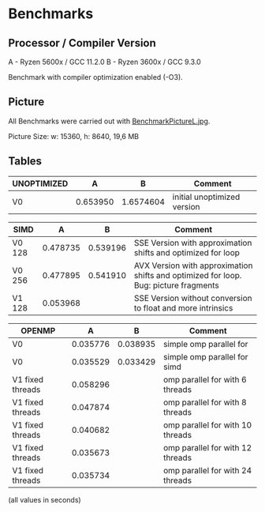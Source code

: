 # Benchmarks

## Processor / Compiler Version

A - Ryzen 5600x / GCC 11.2.0
B - Ryzen 3600x / GCC 9.3.0

Benchmark with compiler optimization enabled (-O3).

## Picture

All Benchmarks were carried out with [BenchmarkPictureL.jpg](https://drive.google.com/file/d/1VS0r1vs5GeAXDvkbd77-Uifat9tqF65I/view?usp=sharing).  

Picture Size: w: 15360, h: 8640, 19,6 MB  

## Tables

UNOPTIMIZED | A  | B | Comment
-------- | -------- | -------- | --------
V0   | 0.653950   | 1.6574604   | initial unoptimized version

SIMD | A  | B | Comment
-------- | -------- | -------- | --------
V0 128   | 0.478735   | 0.539196   | SSE Version with approximation shifts and optimized for loop
V0 256   | 0.477895   | 0.541910   | AVX Version with approximation shifts and optimized for loop. Bug: picture fragments
V1 128   | 0.053968   |    | SSE Version without conversion to float and more intrinsics

OPENMP | A  | B | Comment
-------- | -------- | -------- | --------
V0   | 0.035776   | 0.038935   | simple omp parallel for
V0   | 0.035529   | 0.033429   | simple omp parallel for simd
V1 fixed threads  | 0.058296   |    | omp parallel for with 6 threads
V1 fixed threads  | 0.047874   |    | omp parallel for with 8 threads
V1 fixed threads  | 0.040682   |    | omp parallel for with 10 threads
V1 fixed threads  | 0.035673   |    | omp parallel for with 12 threads
V1 fixed threads  | 0.035734   |    | omp parallel for with 24 threads


(all values in seconds)
